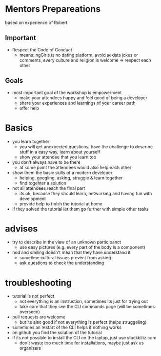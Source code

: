 # Mentors Prepareations

based on experience of Robert

## Important
* Respect the Code of Conduct
  * means: ngGirls is no dating platform, avoid sexists jokes or comments, every culture and religion is welcome => respect each other

## Goals
* most important goal of the workshop is empowerment
  * make your attendees happy and feel good of being a developer
  * share your experiences and learnings of your career path
  * offer help 

# Basics
* you learn together
  * you will get unexpected questions, have the challenge to describe stuff in a easy way, learn about yourself
  * show your attendee that you learn too
* you don't always have to be there
  * at some point the attendees would also help each other
* show them the basic skills of a modern developer
  * helping, googling, asking, struggle & learn together
  * find togehter a solution
* not all attendees reach the final part
  * its ok, because they should learn, networking and having fun with development
  * provide help to finish the tutorial at home
* if they solved the tutorial let them go further with simple other tasks

# advises
* try to describe in the view of an unknown participanct
  * use easy pictures (e.g. every part of the body is a component)
* nod and smiling doesn't mean that they have understand it
  * sometime cultural issues prevent from asking
  * ask questions to check the understanding


# troubleshooting
* tutorial is not perfect
  * not everything is an instruction, sometimes its just for trying out
  * take care that they see the CLI commands page (will be sometimes overseen)
* pull requests are welcome
  * but its also good if not everything is perfect (helps struggeling)
* sometimes an restart of the CLI helps if nothing works
* on github you find the solution of the tutorial
* if its not possible to install the CLI on the laptop, just use stackblitz.com
  * don't waste too much time for installations, maybe just ask us organizers




